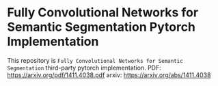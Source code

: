# Fully Convolutional Networks for Semantic Segmentation Pytorch Implementation
This repository is `Fully Convolutional Networks for Semantic Segmentation` third-party pytorch implementation.
PDF: https://arxiv.org/pdf/1411.4038.pdf
arxiv: https://arxiv.org/abs/1411.4038
